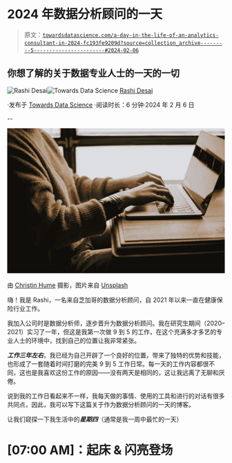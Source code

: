 # 2024 年数据分析顾问的一天

> 原文：[`towardsdatascience.com/a-day-in-the-life-of-an-analytics-consultant-in-2024-fc193fe9209d?source=collection_archive---------5-----------------------#2024-02-06`](https://towardsdatascience.com/a-day-in-the-life-of-an-analytics-consultant-in-2024-fc193fe9209d?source=collection_archive---------5-----------------------#2024-02-06)

## 你想了解的关于数据专业人士的一天的一切

[](https://rashidesai2424.medium.com/?source=post_page---byline--fc193fe9209d--------------------------------)![Rashi Desai](https://rashidesai2424.medium.com/?source=post_page---byline--fc193fe9209d--------------------------------)[](https://towardsdatascience.com/?source=post_page---byline--fc193fe9209d--------------------------------)![Towards Data Science](https://towardsdatascience.com/?source=post_page---byline--fc193fe9209d--------------------------------) [Rashi Desai](https://rashidesai2424.medium.com/?source=post_page---byline--fc193fe9209d--------------------------------)

·发布于 [Towards Data Science](https://towardsdatascience.com/?source=post_page---byline--fc193fe9209d--------------------------------) ·阅读时长：6 分钟·2024 年 2 月 6 日

--

![](img/0181ebfbff2dfe827f6c44161add5fcf.png)

由 [Christin Hume](https://unsplash.com/@christinhumephoto?utm_content=creditCopyText&utm_medium=referral&utm_source=unsplash) 摄影，图片来自 [Unsplash](https://unsplash.com/photos/person-sitting-front-of-laptop-mfB1B1s4sMc?utm_content=creditCopyText&utm_medium=referral&utm_source=unsplash)

嗨！我是 Rashi，一名来自芝加哥的数据分析顾问，自 2021 年以来一直在健康保险行业工作。

我加入公司时是数据分析师，逐步晋升为数据分析顾问。我在研究生期间（2020–2021）实习了一年，但这是我第一次做 9 到 5 的工作，在这个充满多才多艺的专业人士的环境中，找到自己的位置让我非常紧张。

***工作三年左右***，我已经为自己开辟了一个良好的位置，带来了独特的优势和技能，也形成了一套随着时间打磨的完美 9 到 5 工作日常。每一天的工作内容都很不同，这也是我喜欢这份工作的原因——没有两天是相同的，这让我远离了无聊和厌倦。

说到我的工作日看起来不一样，我每天做的事情、使用的工具和进行的对话有很多共同点，因此，我可以写下这篇关于作为数据分析顾问的一天的博客。

让我们窥探一下我生活中的***星期四***（通常是我一周中最忙的一天）

# [07:00 AM]：起床 & 闪亮登场

